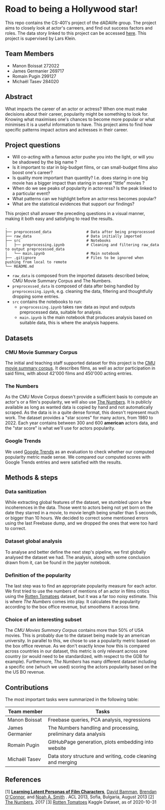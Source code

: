 # Road to being a Hollywood star!

This repo contains the CS-401's project of the dADAlife group. The project aims to closely look at actor's carreers, and find out success factors and roles. The data story linked to this project can be accessed [here](https://epfl-ada.github.io/ada-2022-project-dadalife/).
This project is supervised by Lars Klein.

## Team Members
* Manon Boissat   272022
* James Germanier 269717
* Romain Pugin    299127
* Michaël Tasev   284020

## Abstract
What impacts the career of an actor or actress? When one must make decisions about their career, popularity might be something to look for. Knowing what maximises one's chances to become more popular or what minimises it is a useful information to have. This project aims to find how specific patterns impact actors and actresses in their career. 

## Project questions
- Will co-acting with a famous actor pushe you into the light, or will you be shadowed by the big name ?
- Is it important to star in big-budget films, or can small-budget films also boost one's career? 
- Is quality more important than quantity? I.e. does staring in one big movie has a bigger impact than staring in several "little" movies ?
- When do we see peaks of popularity in actor·ress? Is the peak linked to a particular event?
- What patterns can we highlight before an actor·ress becomes popular?
- What are the statistical evidences that support our findings?

This project shall answer the preceding questions in a visual manner, making it both easy and satisfying to read the results.
```
.
├── preprocessed_data                # Data after being preprocessed
├── raw_data                         # Data initially imported
├── src                              # Notebooks
│   ├── preprocessing.ipynb          # Cleaning and filtering raw_data to output preprocessed_data
│   └── main.ipynb                   # Main notebook
├── .gitignore                       # Files to be ignored when pushing from local to remote
└── README.md
```

- ```raw_data``` is composed from the imported datasets described below, CMU Movie Summary Corpus and The Numbers. 
- ```preprocessed_data``` is composed of data after being handled by ```preprocessing.ipynb```, e.g. cleaning the data, filtering and thoughtfully dropping some entries.
- ```src``` contains the notebooks to run:
    - ```preprocessing.ipynb``` takes raw data as input and outputs preprocessed data, suitable for analysis.
    - ```main.ipynb``` is the main notebook that produces analysis based on suitable data, this is where the analysis happens.


## Datasets
### CMU Movie Summary Corpus
The initial and teaching staff supported dataset for this project is the [CMU movie summary corpus](http://www.cs.cmu.edu/~ark/personas/). It describes films, as well as actor participation in said films, with about 42'000 films and 450'000 acting entries.

### The Numbers
As the CMU Movie Corpus doesn't provide a sufficient basis to compute an actor's or a film's popularity, we will also use [The Numbers](https://www.the-numbers.com/box-office-star-records/domestic/yearly-acting/). It is publicly available as long as wanted data is copied by hand and not automatically scraped. As the data is in a quite dense format, this doesn't represent much work. The dataset provides a "star scores" for many actors, from 1980 to 2022. Each year contains between 300 and 600 **american** actors data, and the "star score" is what we'll use for actors popularity.

### Google Trends
We used [Google Trends](https://trends.google.com) as an evaluation to check whether our computed popularity metric made sense. We compared our computed scores with Google Trends entries and were satisfied with the results.

## Methods & steps
### Data sanitization
While extracting global features of the dataset, we stumbled upon a few incoherences in the data. Those went to actors being not yet born on the date they starred in a movie, to movie length being smaller than 5 seconds, or bigger than 10 hours. We decided to correct some mentioned errors using the last Freebase dump, and we dropped the ones that were too hard to correct.

### Dataset global analysis
To analyse and better define the next step's pipeline, we first globally analysed the dataset we had. The analysis, along with some conclusion drawn from it, can be found in the jupyter notebook.

### Definition of the popularity
The last step was to find an appropriate popularity measure for each actor. We first tried to use the numbers of mentions of an actor in films critics using the [Rotten Tomatoes](https://www.rottentomatoes.com/) dataset, but it was a far too noisy estimate. This is where *The Numbers* comes into play. It calculates the popularity according to the box office revenue, but smoothens it across time. 

### Choice of an interesting subset
The *CMU Movies Summary Corpus* contains more than 50% of USA movies. This is probably due to the dataset being made by an american university. In parallel to this, we chose to use a popularity metric based on the box office revenue. As we don't exactly know how this is compared across countries in our dataset, this metric is only relevant across one country (or would need to be standardized, with respect to the GDB for example). Furthermore, *The Numbers* has many different dataset including a specific one (whuch we used) scoring the actors popularity based on the the US BO revenue.

## Contributions
The most important tasks were summarized in the following table:


| Team member       | Tasks                                                             |
|-------------------|-------------------------------------------------------------------|
| Manon Boissat     | Freebase queries, PCA analysis, regressions                       |
| James Germanier   | The Numbers handling and processing, preliminary data analysis    |
| Romain Pugin      | GitHubPage generation, plots embedding into website               |
| Michaël Tasev     | Data story structure and writing, code cleaning and merging       |


## References
\[1\] **[Learning Latent Personas of Film Characters](http://www.cs.cmu.edu/~dbamman/pubs/pdf/bamman+oconnor+smith.acl13.pdf)**, [David Bamman](http://www.cs.cmu.edu/~dbamman), [Brendan O'Connor](http://brenocon.com), and [Noah A. Smith](http://www.cs.cmu.edu/~nasmith) . ACL 2013, Sofia, Bulgaria, August 2013
\[2\] [The Numbers](https://www.the-numbers.com/), 2017
\[3\] [Rotten Tomatoes](https://www.kaggle.com/datasets/stefanoleone992/rotten-tomatoes-movies-and-critic-reviews-dataset) Kaggle Dataset, as of 2020-10-31
